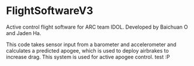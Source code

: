 # FlightSoftwareV3
Active control flight software for ARC team IDOL. Developed by Baichuan O and Jaden Ha.

This code takes sensor input from a barometer and accelerometer and calculates a predicted apogee, which is used to deploy airbrakes to increase drag. This system is used for active apogee control.
test :P
